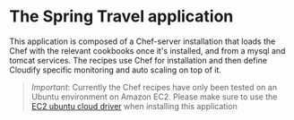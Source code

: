 # The Spring Travel application 

This application is composed of a Chef-server installation that loads the Chef with the relevant cookbooks once it's installed, and from a mysql and tomcat services. 
The recipes use Chef for installation and then define Cloudify specific monitoring and auto scaling on top of it. 

> *Important*: Currently the Chef recipes have only been tested on an Ubuntu environment on Amazon EC2. Please make sure to use the [EC2 ubuntu cloud driver](https://github.com/CloudifySource/cloudify-cloud-drivers/tree/master/ec2-ubuntu) when installing this application

